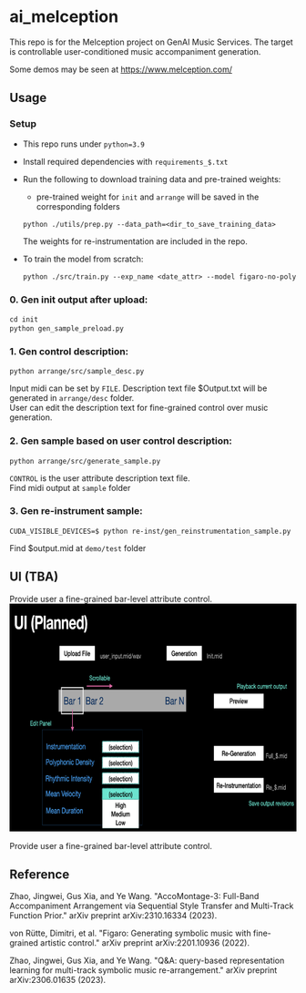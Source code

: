 # ai_melception

This repo is for the Melception project on GenAI Music Services. The target is controllable user-conditioned music accompaniment generation.     

Some demos may be seen at https://www.melception.com/ 

## Usage

### Setup
* This repo runs under `python=3.9`

* Install required dependencies with `requirements_$.txt`    

* Run the following to download training data and pre-trained weights:
  - pre-trained weight for `init` and `arrange` will be saved in the corresponding folders
  ```
  python ./utils/prep.py --data_path=<dir_to_save_training_data>
  ```     
  The weights for re-instrumentation are included in the repo.   

* To train the model from scratch:
  ```
  python ./src/train.py --exp_name <date_attr> --model figaro-no-poly
  ```

### 0. Gen init output after upload:   
```
cd init   
python gen_sample_preload.py
```

### 1. Gen control description:   
```
python arrange/src/sample_desc.py
```   
Input midi can be set by `FILE`. Description text file $Output.txt will be generated in `arrange/desc` folder.    
User can edit the description text for fine-grained control over music generation.
   
### 2. Gen sample based on user control description:   
```
python arrange/src/generate_sample.py
```    
`CONTROL` is the user attribute description text file.    
Find midi output at `sample` folder
    
### 3. Gen re-instrument sample:  

```
CUDA_VISIBLE_DEVICES=$ python re-inst/gen_reinstrumentation_sample.py
```
Find $output.mid at `demo/test` folder

## UI (TBA)   

Provide user a fine-grained bar-level attribute control.    
<img src="https://github.com/hchen605/ai_melception/blob/main/fig/melception_ui.png" width="700" height="400" />    


Provide user a fine-grained bar-level attribute control.

## Reference
    
Zhao, Jingwei, Gus Xia, and Ye Wang. "AccoMontage-3: Full-Band Accompaniment Arrangement via Sequential Style Transfer and Multi-Track Function Prior." arXiv preprint arXiv:2310.16334 (2023).     

von Rütte, Dimitri, et al. "Figaro: Generating symbolic music with fine-grained artistic control." arXiv preprint arXiv:2201.10936 (2022).

Zhao, Jingwei, Gus Xia, and Ye Wang. "Q&A: query-based representation learning for multi-track symbolic music re-arrangement." arXiv preprint arXiv:2306.01635 (2023).
